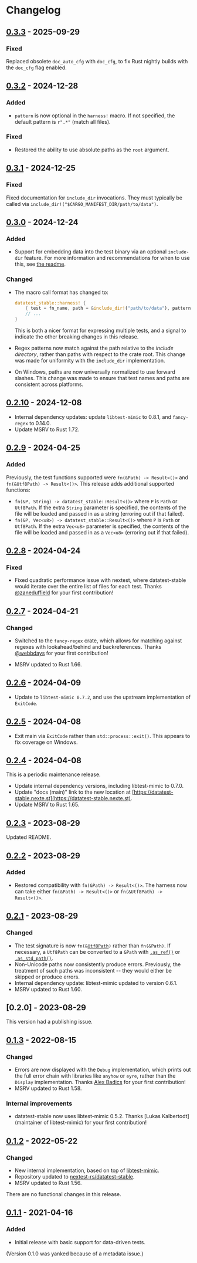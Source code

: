 # Changelog

## [0.3.3] - 2025-09-29

### Fixed

Replaced obsolete `doc_auto_cfg` with `doc_cfg`, to fix Rust nightly builds with the `doc_cfg` flag enabled.

## [0.3.2] - 2024-12-28

### Added

- `pattern` is now optional in the `harness!` macro. If not specified, the default pattern is
  `r".*"` (match all files).

### Fixed

- Restored the ability to use absolute paths as the `root` argument.

## [0.3.1] - 2024-12-25

### Fixed

Fixed documentation for `include_dir` invocations. They must typically be called
via `include_dir!("$CARGO_MANIFEST_DIR/path/to/data")`.

## [0.3.0] - 2024-12-24

### Added

- Support for embedding data into the test binary via an optional `include-dir`
  feature. For more information and recommendations for when to use this, see [the
  readme](https://crates.io/crates/datatest-stable).

### Changed

- The macro call format has changed to:

  ```rust
  datatest_stable::harness! {
      { test = fn_name, path = &include_dir!("path/to/data"), pattern = r"^.*$" },
      // ...
  }
  ```

  This is both a nicer format for expressing multiple tests, and a signal to
  indicate the other breaking changes in this release.

- Regex patterns now match against the path relative to the *include directory*, rather
  than paths with respect to the crate root. This change was made for uniformity with the
  `include_dir` implementation.

- On Windows, paths are now universally normalized to use forward slashes. This change
  was made to ensure that test names and paths are consistent across platforms.

## [0.2.10] - 2024-12-08

- Internal dependency updates: update `libtest-mimic` to 0.8.1, and `fancy-regex` to 0.14.0.
- Update MSRV to Rust 1.72.

## [0.2.9] - 2024-04-25

### Added

Previously, the test functions supported were `fn(&Path) -> Result<()>` and `fn(&Utf8Path) -> Result<()>`. This release adds additional supported functions:

- `fn(&P, String) -> datatest_stable::Result<()>` where `P` is `Path` or `Utf8Path`. If the
  extra `String` parameter is specified, the contents of the file will be loaded and passed in
  as a string (erroring out if that failed).
- `fn(&P, Vec<u8>) -> datatest_stable::Result<()>` where `P` is `Path` or `Utf8Path`. If the
  extra `Vec<u8>` parameter is specified, the contents of the file will be
  loaded and passed in as a `Vec<u8>` (erroring out if that failed).

## [0.2.8] - 2024-04-24

### Fixed

- Fixed quadratic performance issue with nextest, where datatest-stable would iterate over the
  entire list of files for each test. Thanks [@zaneduffield](https://github.com/zaneduffield) for
  your first contribution!

## [0.2.7] - 2024-04-21

### Changed

- Switched to the `fancy-regex` crate, which allows for matching against regexes with
  lookahead/behind and backreferences. Thanks [@webbdays](https://github.com/webbdays) for your
  first contribution!

- MSRV updated to Rust 1.66.

## [0.2.6] - 2024-04-09

- Update to `libtest-mimic 0.7.2`, and use the upstream implementation of `ExitCode`.

## [0.2.5] - 2024-04-08

- Exit main via `ExitCode` rather than `std::process::exit()`. This appears to fix coverage on
  Windows.

## [0.2.4] - 2024-04-08

This is a periodic maintenance release.

- Update internal dependency versions, including libtest-mimic to 0.7.0.
- Update "docs (main)" link to the new location at [https://datatest-stable.nexte.st](https://datatest-stable.nexte.st).
- Update MSRV to Rust 1.65.

## [0.2.3] - 2023-08-29

Updated README.

## [0.2.2] - 2023-08-29

### Added

- Restored compatibility with `fn(&Path) -> Result<()>`. The harness now can take either `fn(&Path) -> Result<()>` or `fn(&Utf8Path) -> Result<()>`.

## [0.2.1] - 2023-08-29

### Changed

- The test signature is now `fn(&`[`Utf8Path`]`)` rather than `fn(&Path)`. If necessary, a `Utf8Path` can be converted to a `&Path` with [`.as_ref()`] or [`.as_std_path()`].
- Non-Unicode paths now consistently produce errors. Previously, the treatment of such paths was inconsistent -- they would either be skipped or produce errors.
- Internal dependency update: libtest-mimic updated to version 0.6.1.
- MSRV updated to Rust 1.60.

[`Utf8Path`]: https://docs.rs/camino/latest/camino/struct.Utf8Path.html
[`.as_ref()`]: https://docs.rs/camino/latest/camino/struct.Utf8Path.html#impl-AsRef%3COsStr%3E-for-Utf8Path
[`.as_std_path()`]: https://docs.rs/camino/latest/camino/struct.Utf8Path.html#method.as_std_path

## [0.2.0] - 2023-08-29

This version had a publishing issue.

## [0.1.3] - 2022-08-15

### Changed

- Errors are now displayed with the `Debug` implementation, which prints out the full error chain
  with libraries like `anyhow` or `eyre`, rather than the `Display` implementation. Thanks
  [Alex Badics] for your first contribution!
- MSRV updated to Rust 1.58.

### Internal improvements

- datatest-stable now uses libtest-mimic 0.5.2. Thanks [Lukas Kalbertodt] (maintainer of
  libtest-mimic) for your first contribution!

[Alex Badics]: https://github.com/badicsalex
[Lukas]: https://github.com/LukasKalbertodt

## [0.1.2] - 2022-05-22

### Changed

- New internal implementation, based on top of [libtest-mimic](https://github.com/LukasKalbertodt/libtest-mimic).
- Repository updated to [nextest-rs/datatest-stable](https://github.com/nextest-rs/datatest-stable).
- MSRV updated to Rust 1.56.

There are no functional changes in this release.

## [0.1.1] - 2021-04-16

### Added

- Initial release with basic support for data-driven tests.

(Version 0.1.0 was yanked because of a metadata issue.)

[0.3.3]: https://github.com/nextest-rs/datatest-stable/releases/tag/datatest-stable-0.3.3
[0.3.2]: https://github.com/nextest-rs/datatest-stable/releases/tag/datatest-stable-0.3.2
[0.3.1]: https://github.com/nextest-rs/datatest-stable/releases/tag/datatest-stable-0.3.1
[0.3.0]: https://github.com/nextest-rs/datatest-stable/releases/tag/datatest-stable-0.3.0
[0.2.10]: https://github.com/nextest-rs/datatest-stable/releases/tag/datatest-stable-0.2.10
[0.2.9]: https://github.com/nextest-rs/datatest-stable/releases/tag/datatest-stable-0.2.9
[0.2.8]: https://github.com/nextest-rs/datatest-stable/releases/tag/datatest-stable-0.2.8
[0.2.7]: https://github.com/nextest-rs/datatest-stable/releases/tag/datatest-stable-0.2.7
[0.2.6]: https://github.com/nextest-rs/datatest-stable/releases/tag/datatest-stable-0.2.6
[0.2.5]: https://github.com/nextest-rs/datatest-stable/releases/tag/datatest-stable-0.2.5
[0.2.4]: https://github.com/nextest-rs/datatest-stable/releases/tag/datatest-stable-0.2.4
[0.2.3]: https://github.com/nextest-rs/datatest-stable/releases/tag/datatest-stable-0.2.3
[0.2.2]: https://github.com/nextest-rs/datatest-stable/releases/tag/datatest-stable-0.2.2
[0.2.1]: https://github.com/nextest-rs/datatest-stable/releases/tag/datatest-stable-0.2.1
[0.1.3]: https://github.com/nextest-rs/datatest-stable/releases/tag/datatest-stable-0.1.3
[0.1.2]: https://github.com/nextest-rs/datatest-stable/releases/tag/datatest-stable-0.1.2
[0.1.1]: https://github.com/nextest-rs/datatest-stable/releases/tag/datatest-stable-0.1.1
